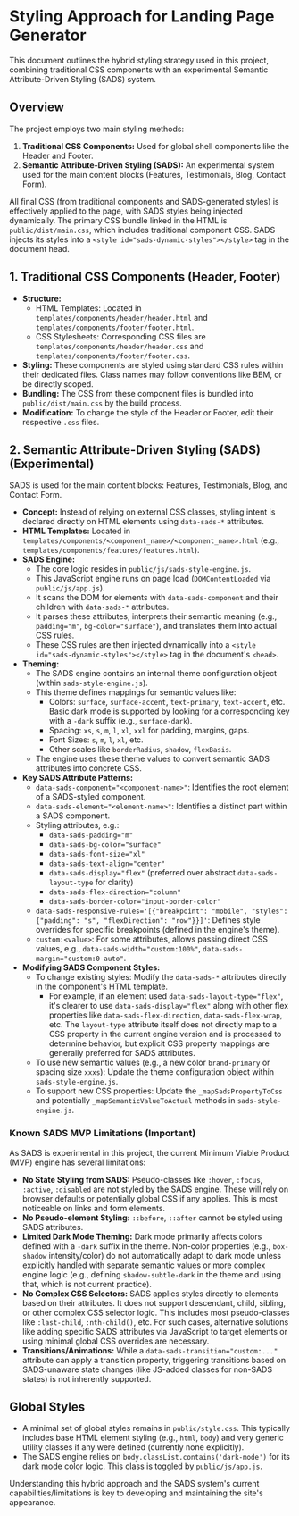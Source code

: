 # Styling Approach for Landing Page Generator

This document outlines the hybrid styling strategy used in this project, combining traditional CSS components with an experimental Semantic Attribute-Driven Styling (SADS) system.

## Overview

The project employs two main styling methods:

1. **Traditional CSS Components:** Used for global shell components like the Header and Footer.
2. **Semantic Attribute-Driven Styling (SADS):** An experimental system used for the main content blocks (Features, Testimonials, Blog, Contact Form).

All final CSS (from traditional components and SADS-generated styles) is effectively applied to the page, with SADS styles being injected dynamically. The primary CSS bundle linked in the HTML is `public/dist/main.css`, which includes traditional component CSS. SADS injects its styles into a `<style id="sads-dynamic-styles"></style>` tag in the document head.

## 1. Traditional CSS Components (Header, Footer)

*   **Structure:**
    *   HTML Templates: Located in `templates/components/header/header.html` and `templates/components/footer/footer.html`.
    *   CSS Stylesheets: Corresponding CSS files are `templates/components/header/header.css` and `templates/components/footer/footer.css`.
*   **Styling:** These components are styled using standard CSS rules within their dedicated files. Class names may follow conventions like BEM, or be directly scoped.
*   **Bundling:** The CSS from these component files is bundled into `public/dist/main.css` by the build process.
*   **Modification:** To change the style of the Header or Footer, edit their respective `.css` files.

## 2. Semantic Attribute-Driven Styling (SADS) (Experimental)

SADS is used for the main content blocks: Features, Testimonials, Blog, and Contact Form.

* **Concept:** Instead of relying on external CSS classes, styling intent is declared directly on HTML elements using `data-sads-*` attributes.
* **HTML Templates:** Located in `templates/components/<component_name>/<component_name>.html` (e.g., `templates/components/features/features.html`).
* **SADS Engine:**
  * The core logic resides in `public/js/sads-style-engine.js`.
  * This JavaScript engine runs on page load (`DOMContentLoaded` via `public/js/app.js`).
  * It scans the DOM for elements with `data-sads-component` and their children with `data-sads-*` attributes.
  * It parses these attributes, interprets their semantic meaning (e.g., `padding="m"`, `bg-color="surface"`), and translates them into actual CSS rules.
  * These CSS rules are then injected dynamically into a `<style id="sads-dynamic-styles"></style>` tag in the document's `<head>`.
* **Theming:**
  * The SADS engine contains an internal theme configuration object (within `sads-style-engine.js`).
  * This theme defines mappings for semantic values like:
    * Colors: `surface`, `surface-accent`, `text-primary`, `text-accent`, etc. Basic dark mode is supported by looking for a corresponding key with a `-dark` suffix (e.g., `surface-dark`).
    * Spacing: `xs`, `s`, `m`, `l`, `xl`, `xxl` for padding, margins, gaps.
    * Font Sizes: `s`, `m`, `l`, `xl`, etc.
    * Other scales like `borderRadius`, `shadow`, `flexBasis`.
  * The engine uses these theme values to convert semantic SADS attributes into concrete CSS.
* **Key SADS Attribute Patterns:**
  * `data-sads-component="<component-name>"`: Identifies the root element of a SADS-styled component.
  * `data-sads-element="<element-name>"`: Identifies a distinct part within a SADS component.
  * Styling attributes, e.g.:
    * `data-sads-padding="m"`
    * `data-sads-bg-color="surface"`
    * `data-sads-font-size="xl"`
    * `data-sads-text-align="center"`
    * `data-sads-display="flex"` (preferred over abstract `data-sads-layout-type` for clarity)
    * `data-sads-flex-direction="column"`
    * `data-sads-border-color="input-border-color"`
  * `data-sads-responsive-rules='[{"breakpoint": "mobile", "styles": {"padding": "s", "flexDirection": "row"}}]'`: Defines style overrides for specific breakpoints (defined in the engine's theme).
  * `custom:<value>`: For some attributes, allows passing direct CSS values, e.g., `data-sads-width="custom:100%"`, `data-sads-margin="custom:0 auto"`.
* **Modifying SADS Component Styles:**
  * To change existing styles: Modify the `data-sads-*` attributes directly in the component's HTML template.
    * For example, if an element used `data-sads-layout-type="flex"`, it's clearer to use `data-sads-display="flex"` along with other flex properties like `data-sads-flex-direction`, `data-sads-flex-wrap`, etc. The `layout-type` attribute itself does not directly map to a CSS property in the current engine version and is processed to determine behavior, but explicit CSS property mappings are generally preferred for SADS attributes.
  * To use new semantic values (e.g., a new color `brand-primary` or spacing size `xxxs`): Update the theme configuration object within `sads-style-engine.js`.
  * To support new CSS properties: Update the `_mapSadsPropertyToCss` and potentially `_mapSemanticValueToActual` methods in `sads-style-engine.js`.

### Known SADS MVP Limitations (Important)

As SADS is experimental in this project, the current Minimum Viable Product (MVP) engine has several limitations:

* **No State Styling from SADS:** Pseudo-classes like `:hover`, `:focus`, `:active`, `:disabled` are not styled by the SADS engine. These will rely on browser defaults or potentially global CSS if any applies. This is most noticeable on links and form elements.
* **No Pseudo-element Styling:** `::before`, `::after` cannot be styled using SADS attributes.
* **Limited Dark Mode Theming:** Dark mode primarily affects colors defined with a `-dark` suffix in the theme. Non-color properties (e.g., `box-shadow` intensity/color) do not automatically adapt to dark mode unless explicitly handled with separate semantic values or more complex engine logic (e.g., defining `shadow-subtle-dark` in the theme and using that, which is not current practice).
* **No Complex CSS Selectors:** SADS applies styles directly to elements based on their attributes. It does not support descendant, child, sibling, or other complex CSS selector logic. This includes most pseudo-classes like `:last-child`, `:nth-child()`, etc. For such cases, alternative solutions like adding specific SADS attributes via JavaScript to target elements or using minimal global CSS overrides are necessary.
* **Transitions/Animations:** While a `data-sads-transition="custom:..."` attribute can apply a transition property, triggering transitions based on SADS-unaware state changes (like JS-added classes for non-SADS states) is not inherently supported.

## Global Styles

* A minimal set of global styles remains in `public/style.css`. This typically includes base HTML element styling (e.g., `html`, `body`) and very generic utility classes if any were defined (currently none explicitly).
* The SADS engine relies on `body.classList.contains('dark-mode')` for its dark mode color logic. This class is toggled by `public/js/app.js`.

Understanding this hybrid approach and the SADS system's current capabilities/limitations is key to developing and maintaining the site's appearance.
